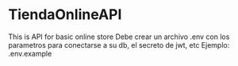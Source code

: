 # TiendaOnlineAPI
This is API for basic online store
Debe crear un archivo .env con los parametros para conectarse a su db, el secreto de jwt, etc
Ejemplo: .env.example